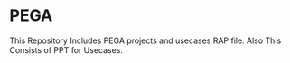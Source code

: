 # PEGA
This Repository Includes PEGA projects and usecases RAP file. Also This Consists of PPT for Usecases.
